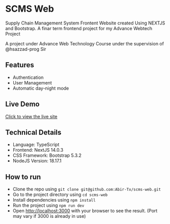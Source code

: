# SCMS Web

Supply Chain Management System Frontent Website created Using NEXTJS and Bootstrap. A finar term frontend project for my Advance Webtech Project

A project under Advance Web Technology Course under the supervision of @hsazzad-prog Sir

## Features

- Authentication
- User Management
- Automatic day-night mode

## Live Demo

[Click to view the live site](https://scms-wheat.vercel.app/)

## Technical Details

- Language: TypeScript
- Frontend: NextJS 14.0.3
- CSS Framework: Bootstrap 5.3.2
- NodeJS Version: 18.17.1

## How to run

- Clone the repo using `git clone git@github.com:Abir-Tx/scms-web.git`
- Go to the project directory using `cd scms-web`
- Install dependencies using `npm install`
- Run the project using `npm run dev`
- Open [http://localhost:3000](http://localhost:3000) with your browser to see the result. (Port may vary if 3000 is already in use)
